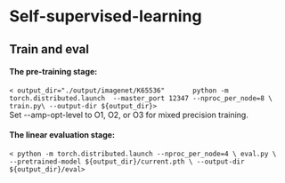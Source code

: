 # Self-supervised-learning
## Train and eval
#### The pre-training stage:
`< output_dir="./output/imagenet/K65536"      
   python -m torch.distributed.launch  --master_port 12347 --nproc_per_node=8 \  
    train.py\
    --output-dir ${output_dir}>`  
    Set --amp-opt-level to O1, O2, or O3 for mixed precision training. 
 #### The linear evaluation stage:
 `< python -m torch.distributed.launch --nproc_per_node=4 \
    eval.py \  
    --pretrained-model ${output_dir}/current.pth \
    --output-dir ${output_dir}/eval>`

